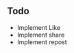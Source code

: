 ## Todo

<ul>
  <li>Implement Like</li>
  <li>Implement share</li>
  <li>Implement repost</li>
</ul>
